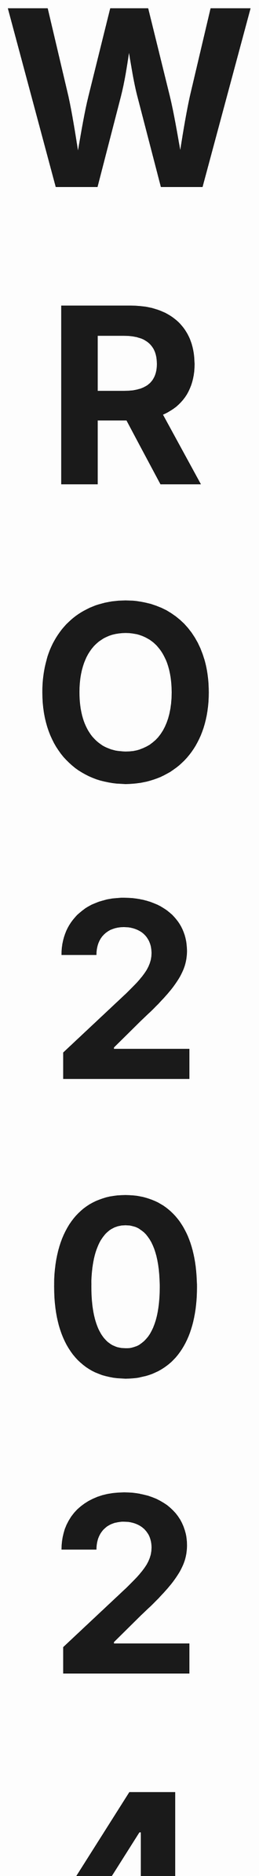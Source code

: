 
## <p align="center"><span style="font-size: 500px;">WRO 2024 Future Engineer</span></p>
<p align="center">
  <img src="https://ybrobot.club/image/YB%20Robot%20logo.png" alt="YB Robot Logo" width="300" height="250">
</p>